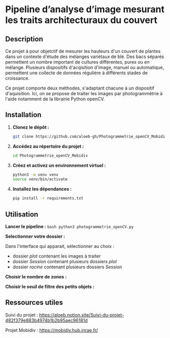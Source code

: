 # Pipeline d’analyse d’image mesurant les traits architecturaux du couvert

## Description
Ce projet à pour objetctif de mesurer les hauteurs d'un couvert de plantes dans un contexte d'étude des mélanges variétaux de blé.
Des bacs séparés permettent un nombre important de cultures différentes, pures ou en mélange.
Plusieurs dispositifs d'acqisition d'image, manuel ou automatique, permettent une collecte de données régulière à différents stades de croissance.

Ce projet comporte deux méthodes, s'adaptant chacune à un dispositif d'aquisition. Ici, on se propose de traiter les images par photogrammétrie à l'aide notamment de la librairie Python openCV.

## Installation

1. **Clonez le dépôt :**
    ```bash
    git clone https://github.com/aloeb-gh/Photogrammetrie_openCV_Mobidiv.git
    ```

2. **Accédez au répertoire du projet :**
    ```bash
    cd Photogrammetrie_openCV_Mobidiv
    ```

3. **Créez et activez un environnement virtuel :**
    ```bash
    python3 -m venv venv
    source venv/bin/activate
    ```

4. **Installez les dépendances :**
    ```bash
    pip install -r requirements.txt
    ```



## Utilisation
**Lancer le pipeline :**
    ```bash
    python3 photogrammetrie_openCV.py 
    ```

**Selectionner votre dossier :**

Dans l'interface qui apparait, sélectionner au choix : 
- dossier *plot* contenant les images à traiter
- dossier *Session* contenant plusieurs dossiers *plot*
- dossier *racine* contenant plusieurs dossiers *Session*

**Choisir le nombre de zones :**


**Choisir le seuil de filtre des petits objets :**


## Ressources utiles

Suivi du projet : 
https://aloeb.notion.site/Suivi-du-projet-482f379e883b4974b1b2b95aec96181d

Projet Mobidiv : https://mobidiv.hub.inrae.fr/
